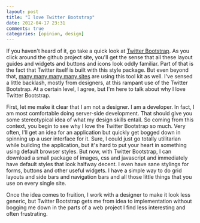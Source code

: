 ```yaml
---
layout: post
title: "I love Twitter Bootstrap"
date: 2012-04-17 23:31
comments: true
categories: [opinion, design]
---
```

If you haven't heard of it, go take a quick look at [Twitter Bootstrap](http://twitter.github.com/bootstrap/).  As you click around the github project site, you'll get the sense that all these layout guides and widgets and buttons and icons look oddly familiar. Part of that is the fact that Twitter itself is built with this style package. But even beyond that, [many many many many sites](http://builtwithbootstrap.com/) are using this tool kit as well. I've sensed a little backlash, mostly from designers, at this rampant use of the Twitter Bootstrap. At a certain level, I agree, but I'm here to talk about why I love Twitter Bootstrap.
<!-- more -->
First, let me make it clear that I am not a designer. I am a developer. In fact, I am most comfortable doing server-side development. That should give you some stereotypical idea of what my design skills entail. So coming from this context, you begin to see why I love the Twitter Bootstrap so much. Very often, I'll get an idea for an application but quickly get bogged down in spinning up a user interface for it. Sure, I could just go totally utilitarian while building the application, but it's hard to put your heart in something using default browser styles. But now, with Twitter Bootstrap, I can download a small package of images, css and javascript and immediately have default styles that look halfway decent. I even have sane stylings for forms, buttons and other useful widgets. I have a simple way to do grid layouts and side bars and navigation bars and all those little things that you use on every single site.

Once the idea comes to fruition, I work with a designer to make it look less generic, but Twitter Bootstrap gets me from idea to implementation without bogging me down in the parts of a web project I find less interesting and often frustrating.